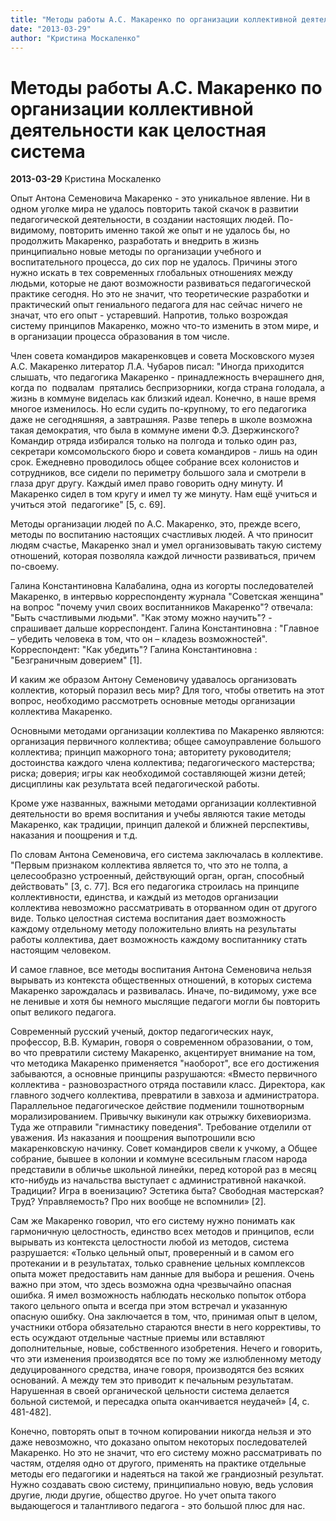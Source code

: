 ```yaml
---
title: "Методы работы А.С. Макаренко по организации коллективной деятельности как целостная система"
date: "2013-03-29"
author: "Кристина Москаленко"
---
```


# Методы работы А.С. Макаренко по организации коллективной деятельности как целостная система

**2013-03-29** Кристина Москаленко

Опыт Антона Семеновича Макаренко - это уникальное явление. Ни в одном уголке мира не удалось повторить такой скачок в развитии педагогической деятельности, в создании настоящих людей. По-видимому, повторить именно такой же опыт и не удалось бы, но продолжить Макаренко, разработать и внедрить в жизнь принципиально новые методы по организации учебного и воспитательного процесса, до сих пор не удалось. Причины этого нужно искать в тех современных глобальных отношениях между людьми, которые не дают возможности развиваться педагогической практике сегодня. Но это не значит, что теоретические разработки и практический опыт гениального педагога для нас сейчас ничего не значат, что его опыт - устаревший. Напротив, только возрождая систему принципов Макаренко, можно что-то изменить в этом мире, и в организации процесса образования в том числе.

Член совета командиров макаренковцев и совета Московского музея А.С. Макаренко литератор Л.А. Чубаров писал: "Иногда приходится слышать, что педагогика Макаренко - принадлежность вчерашнего дня, когда по  подвалам  прятались беспризорники, когда страна голодала, а жизнь в коммуне виделась как близкий идеал. Конечно, в наше время многое изменилось. Но если судить по-крупному, то его педагогика даже не сегодняшняя, а завтрашняя. Разве теперь в школе возможна такая демократия, что была в коммуне имени Ф.Э. Дзержинского? Командир отряда избирался только на полгода и только один раз, секретари комсомольского бюро и совета командиров - лишь на один срок. Ежедневно проводилось общее собрание всех колонистов и сотрудников, все сидели по периметру большого зала и смотрели в глаза друг другу. Каждый имел право говорить одну минуту. И Макаренко сидел в том кругу и имел ту же минуту. Нам ещё учиться и учиться этой  педагогике" [5, с. 69].

Методы организации людей по А.С. Макаренко, это, прежде всего, методы по воспитанию настоящих счастливых людей. А что приносит людям счастье, Макаренко знал и умел организовывать такую систему отношений, которая позволяла каждой личности развиваться, причем по-своему.

Галина Константиновна Калабалина, одна из когорты последователей Макаренко, в интервью корреспонденту журнала "Советская женщина" на вопрос "почему учил своих воспитанников Макаренко"? отвечала: "Быть счастливыми людьми". "Как этому можно научить"? - спрашивает дальше корреспондент. Галина Константиновна : "Главное – убедить человека в том, что он – кладезь возможностей". Корреспондент: "Как убедить"? Галина Константиновна : "Безграничным доверием" [1].

И каким же образом Антону Семеновичу удавалось организовать коллектив, который поразил весь мир? Для того, чтобы ответить на этот вопрос, необходимо рассмотреть основные методы организации коллектива Макаренко.

Основными методами организации коллектива по Макаренко являются: организация первичного коллектива; общее самоуправление большого коллектива; принцип мажорного тона; авторитету руководителя; достоинства каждого члена коллектива; педагогического мастерства; риска; доверия; игры как необходимой составляющей жизни детей; дисциплины как результата всей педагогической работы.

Кроме уже названных, важными методами организации коллективной деятельности во время воспитания и учебы являются такие методы Макаренко, как традиции, принцип далекой и ближней перспективы, наказания и поощрения и т.д.

По словам Антона Семеновича, его система заключалась в коллективе. "Первым признаком коллектива является то, что это не толпа, а целесообразно устроенный, действующий орган, орган, способный действовать" [3, c. 77]. Вся его педагогика строилась на принципе коллективности, единства, и каждый из методов организации коллектива невозможно рассматривать в оторванном один от другого виде. Только целостная система воспитания дает возможность каждому отдельному методу положительно влиять на результаты работы коллектива, дает возможность каждому воспитаннику стать настоящим человеком.

И самое главное, все методы воспитания Антона Семеновича нельзя вырывать из контекста общественных отношений, в которых система Макаренко зарождалась и развивалась. Иначе, по-видимому, уже все не ленивые и хотя бы немного мыслящие педагоги могли бы повторить опыт великого педагога.

Современный русский ученый, доктор педагогических наук, профессор, В.В. Кумарин, говоря о современном образовании, о том, во что превратили систему Макаренко, акцентирует внимание на том, что методика Макаренко применяется "наоборот", все его достижения забываются, а основные принципы разрушаются: «Вместо первичного коллектива - разновозрастного отряда поставили класс. Директора, как главного зодчего коллектива, превратили в завхоза и администратора. Параллельное педагогическое действие подменили тошнотворным морализированием. Привычку выкинули как отрыжку бихевиоризма. Туда же отправили "гимнастику поведения". Требование отделили от уважения. Из наказания и поощрения выпотрошили всю макаренковскую начинку. Совет командиров свели к учкому, а Общее собрание, бывшее в колонии и коммуне всесильным гласом народа представили в обличье школьной линейки, перед которой раз в месяц кто-нибудь из начальства выступает с административной накачкой. Традиции? Игра в военизацию? Эстетика быта? Свободная мастерская? Труд? Управляемость? Про них вообще не вспомнили» [2].

Сам же Макаренко говорил, что его систему нужно понимать как гармоничную целостность, единство всех методов и принципов, если вырывать из контекста целостности любой из методов, система разрушается:    «Только цельный опыт, проверенный и в самом его  протекании и в результатах, только сравнение цельных комплексов опыта  может предоставить нам данные для выбора и решения. Очень важно при  этом, что здесь возможна одна чрезвычайно опасная ошибка. Я имел  возможность наблюдать несколько попыток отбора такого цельного опыта и  всегда при этом встречал и указанную опасную ошибку. Она заключается в  том, что, принимая опыт в целом, участники отбора обязательно стараются  внести в него коррективы, то есть осуждают отдельные частные приемы или  вставляют дополнительные, новые, собственного изобретения. Нечего и  говорить, что эти изменения производятся все по тому же излюбленному  методу дедуцированного средства, иначе говоря, производятся без всяких  оснований. А между тем это приводит к печальным результатам. Нарушенная в  своей органической цельности система делается больной системой, и  пересадка опыта оканчивается неудачей» [4,  с. 481-482].

Конечно, повторять опыт в точном копировании никогда нельзя и это даже невозможно, что доказано опытом некоторых последователей Макаренко. Но это не значит, что его систему можно рассматривать по частям, отделяя одно от другого, применять на практике отдельные методы его педагогики и надеяться на такой же грандиозный результат. Нужно создавать свою систему, принципиально новую, ведь условия другие, люди другие, общество другое. Но учет опыта такого выдающегося и талантливого педагога - это большой плюс для нас.